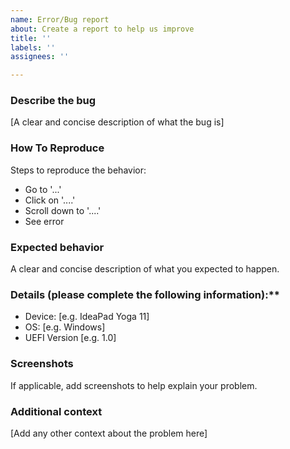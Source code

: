 ```yaml
---
name: Error/Bug report
about: Create a report to help us improve
title: ''
labels: ''
assignees: ''

---
```


### Describe the bug

[A clear and concise description of what the bug is]

### How To Reproduce

Steps to reproduce the behavior:
- Go to '...'
- Click on '....'
- Scroll down to '....'
- See error

### Expected behavior

A clear and concise description of what you expected to happen.

### Details (please complete the following information):**
 - Device: [e.g. IdeaPad Yoga 11]
 - OS: [e.g. Windows]
 - UEFI Version [e.g. 1.0]

### Screenshots

If applicable, add screenshots to help explain your problem.

### Additional context

[Add any other context about the problem here]
